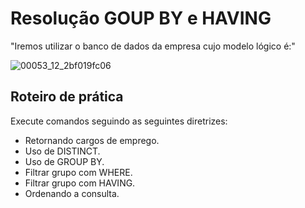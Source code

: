 # Resolução GOUP BY e HAVING #

"Iremos utilizar o banco de dados da empresa cujo modelo lógico é:"

![00053_12_2bf019fc06](https://github.com/user-attachments/assets/c31ae0c1-823c-4d90-8c2f-e4453cc09ea9)

## Roteiro de prática ##

Execute comandos seguindo as seguintes diretrizes:


- Retornando cargos de emprego.
-  Uso de DISTINCT.
-  Uso de GROUP BY.
-  Filtrar grupo com WHERE.
-  Filtrar grupo com HAVING.
- Ordenando a consulta.


